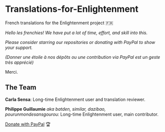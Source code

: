 # Translations-for-Enlightenment

French translations for the Enlightenment project :fr:

*Hello les frenchies! We have put a lot of time, effort, and skill into this.*

*Please consider starring our repositories or donating with PayPal to show your support.*

*(Donner une étoile à nos dépôts ou une contribution via PayPal est un geste très apprécié)*

Merci.

## The Team

**Carla Sensa**: Long-time Enlightenment user and translation reviewer.

**Philippe Guillaumie** *aka batden, similar, dazibao, pourunmondesansgourou*: Long-time Enlightenment user, main contributor.

[Donate with PayPal](https://www.paypal.com/donate/?hosted_button_id=QGXWYZWH5QP5E) :trophy:
